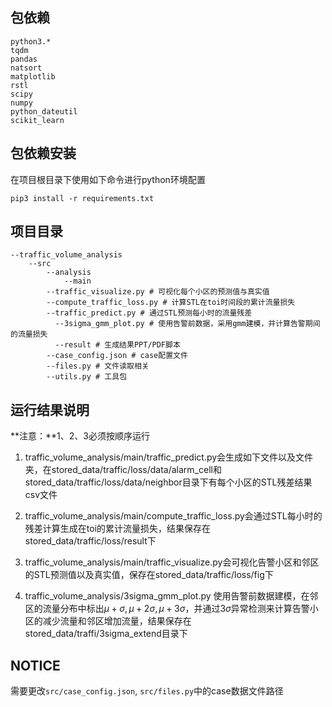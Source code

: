 ## 包依赖

```
python3.*
tqdm
pandas
natsort
matplotlib
rstl
scipy
numpy
python_dateutil
scikit_learn
```

## 包依赖安装

在项目根目录下使用如下命令进行python环境配置

```
pip3 install -r requirements.txt
```

## 项目目录

```
--traffic_volume_analysis
	--src
		--analysis
			--main
        --traffic_visualize.py # 可视化每个小区的预测值与真实值
        --compute_traffic_loss.py # 计算STL在toi时间段的累计流量损失
        --traffic_predict.py # 通过STL预测每小时的流量残差
		  --3sigma_gmm_plot.py # 使用告警前数据，采用gmm建模，并计算告警期间的流量损失
     	  --result # 生成结果PPT/PDF脚本
		--case_config.json # case配置文件
		--files.py # 文件读取相关
		--utils.py # 工具包
```

## 运行结果说明

**注意：**1、2、3必须按顺序运行

1. traffic_volume_analysis/main/traffic_predict.py会生成如下文件以及文件夹，在stored_data/traffic/loss/data/alarm_cell和stored_data/traffic/loss/data/neighbor目录下有每个小区的STL残差结果csv文件

2. traffic_volume_analysis/main/compute_traffic_loss.py会通过STL每小时的残差计算生成在toi的累计流量损失，结果保存在stored_data/traffic/loss/result下

3. traffic_volume_analysis/main/traffic_visualize.py会可视化告警小区和邻区的STL预测值以及真实值，保存在stored_data/traffic/loss/fig下

5. traffic_volume_analysis/3sigma_gmm_plot.py 使用告警前数据建模，在邻区的流量分布中标出$\mu+\sigma,\mu+2\sigma,\mu+3\sigma$，并通过$3\sigma$异常检测来计算告警小区的减少流量和邻区增加流量，结果保存在stored_data/traffi/3sigma_extend目录下


## NOTICE

需要更改`src/case_config.json`, `src/files.py`中的case数据文件路径

